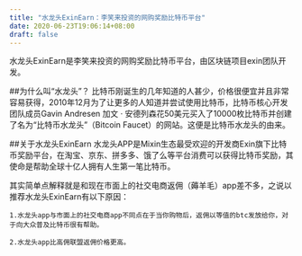 ```yaml
---
title: "水龙头ExinEarn：李笑来投资的网购奖励比特币平台"
date: 2020-06-23T19:06:14+08:00
draft: false
---
```

水龙头ExinEarn是李笑来投资的网购奖励比特币平台，由区块链项目exin团队开发。

##为什么叫“水龙头”？
比特币刚诞生的几年知道的人甚少，价格很便宜并且非常容易获得，2010年12月为了让更多的人知道并尝试使用比特币，比特币核心开发团队成员Gavin Andresen 加文 · 安德列森花50美元买入了10000枚比特币并创建了名为“比特币水龙头”（Bitcoin Faucet）的网站。这便是比特币水龙头的由来。

##关于水龙头ExinEarn
水龙头APP是Mixin生态最受欢迎的开发商Exin旗下比特币奖励平台，在淘宝、京东、拼多多、饿了么等平台消费可以获得比特币奖励，其使命是帮助全球十亿人拥有人生第一笔比特币。

其实简单点解释就是和现在市面上的社交电商返佣（薅羊毛）app差不多，之说以推荐水龙头ExinEarn有以下原因：

    1.水龙头app与市面上的社交电商app不同点在于当你购物后，返佣以等值的btc发放给你，对于向大众普及比特币很有帮助。

    2.水龙头app比高佣联盟返佣价格更高。



